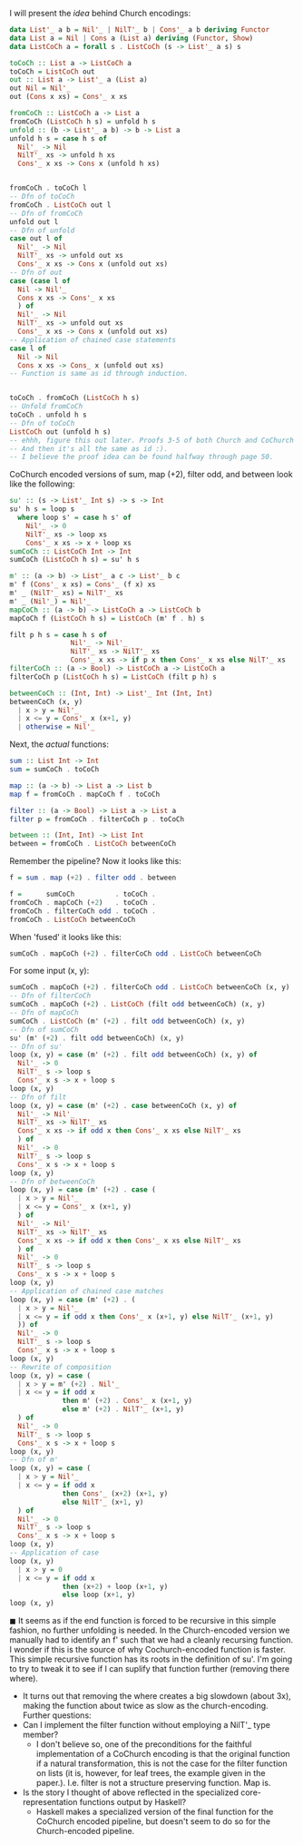 I will present the _idea_ behind Church encodings:
```haskell
data List'_ a b = Nil'_ | NilT'_ b | Cons'_ a b deriving Functor
data List a = Nil | Cons a (List a) deriving (Functor, Show)
data ListCoCh a = forall s . ListCoCh (s -> List'_ a s) s

toCoCh :: List a -> ListCoCh a
toCoCh = ListCoCh out
out :: List a -> List'_ a (List a)
out Nil = Nil'_
out (Cons x xs) = Cons'_ x xs

fromCoCh :: ListCoCh a -> List a
fromCoCh (ListCoCh h s) = unfold h s
unfold :: (b -> List'_ a b) -> b -> List a
unfold h s = case h s of
  Nil'_ -> Nil
  NilT'_ xs -> unfold h xs
  Cons'_ x xs -> Cons x (unfold h xs)


fromCoCh . toCoCh l
-- Dfn of toCoCh
fromCoCh . ListCoCh out l
-- Dfn of fromCoCh
unfold out l
-- Dfn of unfold
case out l of
  Nil'_ -> Nil
  NilT'_ xs -> unfold out xs
  Cons'_ x xs -> Cons x (unfold out xs)
-- Dfn of out
case (case l of
  Nil -> Nil'_
  Cons x xs -> Cons'_ x xs
  ) of
  Nil'_ -> Nil
  NilT'_ xs -> unfold out xs
  Cons'_ x xs -> Cons x (unfold out xs)
-- Application of chained case statements
case l of
  Nil -> Nil
  Cons x xs -> Cons_ x (unfold out xs)
-- Function is same as id through induction.


toCoCh . fromCoCh (ListCoCh h s)
-- Unfold fromCoCh
toCoCh . unfold h s
-- Dfn of toCoCh
ListCoCh out (unfold h s)
-- ehhh, figure this out later. Proofs 3-5 of both Church and CoChurch encodings might be involved here...
-- And then it's all the same as id :).
-- I believe the proof idea can be found halfway through page 50.
```
CoChurch encoded versions of sum, map (+2), filter odd, and between look like the following:
```haskell
su' :: (s -> List'_ Int s) -> s -> Int
su' h s = loop s
  where loop s' = case h s' of
    Nil'_ -> 0
    NilT'_ xs -> loop xs
    Cons'_ x xs -> x + loop xs
sumCoCh :: ListCoCh Int -> Int
sumCoCh (ListCoCh h s) = su' h s

m' :: (a -> b) -> List'_ a c -> List'_ b c
m' f (Cons'_ x xs) = Cons'_ (f x) xs
m' _ (NilT'_ xs) = NilT'_ xs
m' _ (Nil'_) = Nil'_
mapCoCh :: (a -> b) -> ListCoCh a -> ListCoCh b
mapCoCh f (ListCoCh h s) = ListCoCh (m' f . h) s

filt p h s = case h s of
               Nil'_ -> Nil'_
               NilT'_ xs -> NilT'_ xs
               Cons'_ x xs -> if p x then Cons'_ x xs else NilT'_ xs
filterCoCh :: (a -> Bool) -> ListCoCh a -> ListCoCh a
filterCoCh p (ListCoCh h s) = ListCoCh (filt p h) s

betweenCoCh :: (Int, Int) -> List'_ Int (Int, Int)
betweenCoCh (x, y)
  | x > y = Nil'_
  | x <= y = Cons'_ x (x+1, y)
  | otherwise = Nil'_
```
Next, the _actual_ functions:
```haskell
sum :: List Int -> Int
sum = sumCoCh . toCoCh

map :: (a -> b) -> List a -> List b
map f = fromCoCh . mapCoCh f . toCoCh

filter :: (a -> Bool) -> List a -> List a
filter p = fromCoCh . filterCoCh p . toCoCh

between :: (Int, Int) -> List Int
between = fromCoCh . ListCoCh betweenCoCh
```
Remember the pipeline? Now it looks like this:
```haskell
f = sum . map (+2) . filter odd . between

f =	     sumCoCh          . toCoCh .
fromCoCh . mapCoCh (+2)   . toCoCh .
fromCoCh . filterCoCh odd . toCoCh .
fromCoCh . ListCoCh betweenCoCh
```
When 'fused' it looks like this:
```haskell
sumCoCh . mapCoCh (+2) . filterCoCh odd . ListCoCh betweenCoCh
```
For some input (x, y):
```haskell
sumCoCh . mapCoCh (+2) . filterCoCh odd . ListCoCh betweenCoCh (x, y)
-- Dfn of filterCoCh
sumCoCh . mapCoCh (+2) . ListCoCh (filt odd betweenCoCh) (x, y)
-- Dfn of mapCoCh
sumCoCh . ListCoCh (m' (+2) . filt odd betweenCoCh) (x, y)
-- Dfn of sumCoCh
su' (m' (+2) . filt odd betweenCoCh) (x, y)
-- Dfn of su'
loop (x, y) = case (m' (+2) . filt odd betweenCoCh) (x, y) of
  Nil'_ -> 0
  NilT'_ s -> loop s
  Cons'_ x s -> x + loop s
loop (x, y)
-- Dfn of filt
loop (x, y) = case (m' (+2) . case betweenCoCh (x, y) of 
  Nil'_ -> Nil'_
  NilT'_ xs -> NilT'_ xs
  Cons'_ x xs -> if odd x then Cons'_ x xs else NilT'_ xs
  ) of
  Nil'_ -> 0
  NilT'_ s -> loop s
  Cons'_ x s -> x + loop s
loop (x, y)
-- Dfn of betweenCoCh
loop (x, y) = case (m' (+2) . case (
  | x > y = Nil'_
  | x <= y = Cons'_ x (x+1, y)
  ) of 
  Nil'_ -> Nil'_
  NilT'_ xs -> NilT'_ xs
  Cons'_ x xs -> if odd x then Cons'_ x xs else NilT'_ xs
  ) of
  Nil'_ -> 0
  NilT'_ s -> loop s
  Cons'_ x s -> x + loop s
loop (x, y)
-- Application of chained case matches
loop (x, y) = case (m' (+2) . (
  | x > y = Nil'_
  | x <= y = if odd x then Cons'_ x (x+1, y) else NilT'_ (x+1, y)
  )) of
  Nil'_ -> 0
  NilT'_ s -> loop s
  Cons'_ x s -> x + loop s
loop (x, y)
-- Rewrite of composition
loop (x, y) = case (
  | x > y = m' (+2) . Nil'_
  | x <= y = if odd x
             then m' (+2) . Cons'_ x (x+1, y)
			 else m' (+2) . NilT'_ (x+1, y)
  ) of
  Nil'_ -> 0
  NilT'_ s -> loop s
  Cons'_ x s -> x + loop s
loop (x, y)
-- Dfn of m'
loop (x, y) = case (
  | x > y = Nil'_
  | x <= y = if odd x
             then Cons'_ (x+2) (x+1, y)
             else NilT'_ (x+1, y)
  ) of
  Nil'_ -> 0
  NilT'_ s -> loop s
  Cons'_ x s -> x + loop s
loop (x, y)
-- Application of case
loop (x, y)
  | x > y = 0
  | x <= y = if odd x
             then (x+2) + loop (x+1, y)
             else loop (x+1, y)
loop (x, y)
```
$\blacksquare$
It seems as if the end function is forced to be recursive in this simple fashion, no further unfolding is needed. In the Church-encoded version we manually had to identify an f' such that we had a cleanly recursing function. I wonder if this is the source of why Cochurch-encoded function is faster.
This simple recursive function has its roots in the definition of su'. I'm going to try to tweak it to see if I can suplify that function further (removing there where).
- It turns out that removing the where creates a big slowdown (about 3x), making the function about twice as slow as the church-encoding.
Further questions:
- Can I implement the filter function without employing a NilT'_ type member?
	- I don't believe so, one of the preconditions for the faithful implementation of a CoChurch encoding is that the original function if a natural transformation, this is not the case for the filter function on lists (it is, however, for leaf trees, the example given in the paper.). I.e. filter is not a structure preserving function. Map is.
- Is the story I thought of above reflected in the specialized core-representation functions output by Haskell?
	- Haskell makes a specialized version of the final function for the CoChurch encoded pipeline, but doesn't seem to do so for the Church-encoded pipeline.